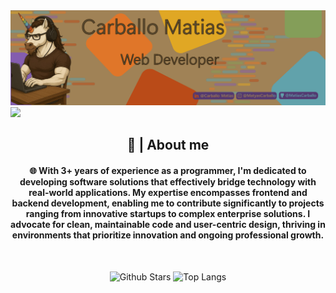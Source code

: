 
<img src="https://github.com/MatiasCarballo/MatiasCarballo/blob/main/src/bitmap.png" >

<div>
<img src="https://readme-typing-svg.herokuapp.com/?font=Roboto&weight=900&size=40=true&vCenter=true&width=500&height=70&duration=4000&color=B3B3B3&lines=Welcome!+👋;+I'm+Carballo+Matias!💾;+I'm+a+programmer!💻" />
</div>

<div align="center">
  <h2 align="center">📖 | About me</h2> 
  <h4>
    🌐 With 3+ years of experience as a programmer, I'm dedicated to developing software solutions that effectively bridge technology with real-world applications. My expertise encompasses frontend and  backend development, enabling me to contribute significantly to projects ranging from innovative startups to complex enterprise solutions. I advocate for clean, maintainable code and user-centric design, thriving in environments that prioritize innovation and ongoing professional growth.
  </h4>
</div>

<br/>

<div align="center">


![Github Stars](https://github-readme-stats.vercel.app/api?username=I-am-vishalmaurya&show_icons=true&locale=en&count_private=true&hide_rank=true&custom_title=My%20GitHub%20Stats&disable_animations=true&theme=algolia) ![Top Langs](https://github-readme-stats.vercel.app/api/top-langs/?username=Aditya664&langs_count=8&theme=algolia&layout=compact) 




</div>
